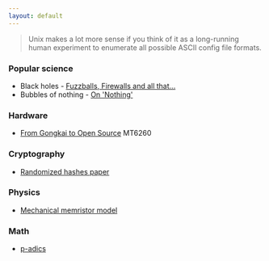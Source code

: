```yaml
---
layout: default
---
```


> Unix makes a lot more sense if you think of it as a long-running human experiment to enumerate all possible ASCII config file formats.

### Popular science

 * Black holes - [Fuzzballs, Firewalls and all that...](http://www.physics.ohio-state.edu/~mathur/fuzzballparadigm.pdf)
 * Bubbles of nothing - [On 'Nothing'](http://arxiv.org/pdf/1111.0301.pdf)

### Hardware

 * [From Gongkai to Open Source](http://www.bunniestudios.com/blog/?p=4297) MT6260

### Cryptography

 * [Randomized hashes paper](http://webee.technion.ac.il/~hugo/rhash/implementation.pdf)

### Physics

 * [Mechanical memristor model](http://www.nature.com/srep/2015/150625/srep11657/pdf/srep11657.pdf)

### Math

 * [p-adics](http://ham.so/2015/07/03/p-adics.html)
